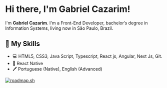 # Hi there, I'm Gabriel Cazarim!

I'm **Gabriel Cazarim**. I'm a Front-End Developer, bachelor’s degree in Information Systems, living now in São Paulo, Brazil.

## 📖 My Skills

* 💻 HTML5, CSS3, Java Script, Typescript, React js, Angular, Next Js, Git.
* 📱 React Native
* 🖊️ Portuguese (Native), English (Advanced)

[![roadmap.sh](https://api.roadmap.sh/v1-badge/tall/64cc506a0d755ccbebd7e1a5?variant=dark)](https://roadmap.sh)

